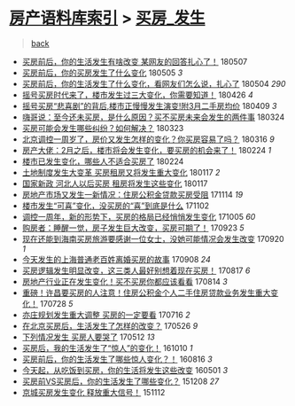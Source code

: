 [房产语料库索引](../../README.md)  > [买房_发生](买房_发生.md)
====
> [back](../README.md)

- [买房前后，你的生活发生有啥改变 某网友的回答扎心了！](http://jkwz.applinzi.com/ittc/7100298967999054854.html#%E4%B9%B0%E6%88%BF%E5%89%8D%E5%90%8E%EF%BC%8C%E4%BD%A0%E7%9A%84%E7%94%9F%E6%B4%BB%E5%8F%91%E7%94%9F%E6%9C%89%E5%95%A5%E6%94%B9%E5%8F%98+%E6%9F%90%E7%BD%91%E5%8F%8B%E7%9A%84%E5%9B%9E%E7%AD%94%E6%89%8E%E5%BF%83%E4%BA%86%EF%BC%81) 180507  
- [买房前后，你的买房发生了什么变化](http://jkwz.applinzi.com/ittc/7099651461296423947.html#%E4%B9%B0%E6%88%BF%E5%89%8D%E5%90%8E%EF%BC%8C%E4%BD%A0%E7%9A%84%E4%B9%B0%E6%88%BF%E5%8F%91%E7%94%9F%E4%BA%86%E4%BB%80%E4%B9%88%E5%8F%98%E5%8C%96) 180505 *3* 
- [买房前后，你的生活发生了什么变化，看网友们怎么说，扎心了](http://jkwz.applinzi.com/ittc/7099311752103855120.html#%E4%B9%B0%E6%88%BF%E5%89%8D%E5%90%8E%EF%BC%8C%E4%BD%A0%E7%9A%84%E7%94%9F%E6%B4%BB%E5%8F%91%E7%94%9F%E4%BA%86%E4%BB%80%E4%B9%88%E5%8F%98%E5%8C%96%EF%BC%8C%E7%9C%8B%E7%BD%91%E5%8F%8B%E4%BB%AC%E6%80%8E%E4%B9%88%E8%AF%B4%EF%BC%8C%E6%89%8E%E5%BF%83%E4%BA%86) 180504 *290* 
- [摇号买房时代来了，楼市发生过三大变化，你需要知道！](http://jkwz.applinzi.com/ittc/7096403155493585927.html#%E6%91%87%E5%8F%B7%E4%B9%B0%E6%88%BF%E6%97%B6%E4%BB%A3%E6%9D%A5%E4%BA%86%EF%BC%8C%E6%A5%BC%E5%B8%82%E5%8F%91%E7%94%9F%E8%BF%87%E4%B8%89%E5%A4%A7%E5%8F%98%E5%8C%96%EF%BC%8C%E4%BD%A0%E9%9C%80%E8%A6%81%E7%9F%A5%E9%81%93%EF%BC%81) 180426 *4* 
- [摇号买房“悲喜剧”的背后,楼市正慢慢发生演变!附3月二手房均价](http://jkwz.applinzi.com/ittc/7090095683979969553.html#%E6%91%87%E5%8F%B7%E4%B9%B0%E6%88%BF%E2%80%9C%E6%82%B2%E5%96%9C%E5%89%A7%E2%80%9D%E7%9A%84%E8%83%8C%E5%90%8E%2C%E6%A5%BC%E5%B8%82%E6%AD%A3%E6%85%A2%E6%85%A2%E5%8F%91%E7%94%9F%E6%BC%94%E5%8F%98%21%E9%99%843%E6%9C%88%E4%BA%8C%E6%89%8B%E6%88%BF%E5%9D%87%E4%BB%B7) 180409 *3* 
- [嗨哥说：至今还未买房，是什么原因？买不买房未来会发生的两件事](http://jkwz.applinzi.com/ittc/7084156128378487815.html#%E5%97%A8%E5%93%A5%E8%AF%B4%EF%BC%9A%E8%87%B3%E4%BB%8A%E8%BF%98%E6%9C%AA%E4%B9%B0%E6%88%BF%EF%BC%8C%E6%98%AF%E4%BB%80%E4%B9%88%E5%8E%9F%E5%9B%A0%EF%BC%9F%E4%B9%B0%E4%B8%8D%E4%B9%B0%E6%88%BF%E6%9C%AA%E6%9D%A5%E4%BC%9A%E5%8F%91%E7%94%9F%E7%9A%84%E4%B8%A4%E4%BB%B6%E4%BA%8B) 180324  
- [买房可能会发生哪些纠纷？如何解决？](http://jkwz.applinzi.com/ittc/7083677880787928080.html#%E4%B9%B0%E6%88%BF%E5%8F%AF%E8%83%BD%E4%BC%9A%E5%8F%91%E7%94%9F%E5%93%AA%E4%BA%9B%E7%BA%A0%E7%BA%B7%EF%BC%9F%E5%A6%82%E4%BD%95%E8%A7%A3%E5%86%B3%EF%BC%9F) 180323  
- [北京调控一周岁了，房价又发生怎样的变化？你买房容易了吗？](http://jkwz.applinzi.com/ittc/7081176594351916042.html#%E5%8C%97%E4%BA%AC%E8%B0%83%E6%8E%A7%E4%B8%80%E5%91%A8%E5%B2%81%E4%BA%86%EF%BC%8C%E6%88%BF%E4%BB%B7%E5%8F%88%E5%8F%91%E7%94%9F%E6%80%8E%E6%A0%B7%E7%9A%84%E5%8F%98%E5%8C%96%EF%BC%9F%E4%BD%A0%E4%B9%B0%E6%88%BF%E5%AE%B9%E6%98%93%E4%BA%86%E5%90%97%EF%BC%9F) 180316 *9* 
- [房产大佬：2月之后，楼市将会发生变化，要买房的机会来了！](http://jkwz.applinzi.com/ittc/7073725737477866502.html#%E6%88%BF%E4%BA%A7%E5%A4%A7%E4%BD%AC%EF%BC%9A2%E6%9C%88%E4%B9%8B%E5%90%8E%EF%BC%8C%E6%A5%BC%E5%B8%82%E5%B0%86%E4%BC%9A%E5%8F%91%E7%94%9F%E5%8F%98%E5%8C%96%EF%BC%8C%E8%A6%81%E4%B9%B0%E6%88%BF%E7%9A%84%E6%9C%BA%E4%BC%9A%E6%9D%A5%E4%BA%86%EF%BC%81) 180224 *1* 
- [楼市已发生变化，哪些人不适合买房了](http://jkwz.applinzi.com/ittc/7073394115591275530.html#%E6%A5%BC%E5%B8%82%E5%B7%B2%E5%8F%91%E7%94%9F%E5%8F%98%E5%8C%96%EF%BC%8C%E5%93%AA%E4%BA%9B%E4%BA%BA%E4%B8%8D%E9%80%82%E5%90%88%E4%B9%B0%E6%88%BF%E4%BA%86) 180224  
- [土地制度发生大变革 买房租房又将发生重大变化](http://jkwz.applinzi.com/ittc/7059510627662300177.html#%E5%9C%9F%E5%9C%B0%E5%88%B6%E5%BA%A6%E5%8F%91%E7%94%9F%E5%A4%A7%E5%8F%98%E9%9D%A9+%E4%B9%B0%E6%88%BF%E7%A7%9F%E6%88%BF%E5%8F%88%E5%B0%86%E5%8F%91%E7%94%9F%E9%87%8D%E5%A4%A7%E5%8F%98%E5%8C%96) 180117 *2* 
- [国家新政 河北人以后买房 租房将发生这些变化](http://jkwz.applinzi.com/ittc/7059473729984136209.html#%E5%9B%BD%E5%AE%B6%E6%96%B0%E6%94%BF+%E6%B2%B3%E5%8C%97%E4%BA%BA%E4%BB%A5%E5%90%8E%E4%B9%B0%E6%88%BF+%E7%A7%9F%E6%88%BF%E5%B0%86%E5%8F%91%E7%94%9F%E8%BF%99%E4%BA%9B%E5%8F%98%E5%8C%96) 180117  
- [房地产市场又发生一新情况：住房公积金贷款买房受阻](http://jkwz.applinzi.com/ittc/7035931870204789776.html#%E6%88%BF%E5%9C%B0%E4%BA%A7%E5%B8%82%E5%9C%BA%E5%8F%88%E5%8F%91%E7%94%9F%E4%B8%80%E6%96%B0%E6%83%85%E5%86%B5%EF%BC%9A%E4%BD%8F%E6%88%BF%E5%85%AC%E7%A7%AF%E9%87%91%E8%B4%B7%E6%AC%BE%E4%B9%B0%E6%88%BF%E5%8F%97%E9%98%BB) 171114 *19* 
- [楼市发生“可喜”变化，没买房的“喜”到底是什么](http://jkwz.applinzi.com/ittc/7031448721919837201.html#%E6%A5%BC%E5%B8%82%E5%8F%91%E7%94%9F%E2%80%9C%E5%8F%AF%E5%96%9C%E2%80%9D%E5%8F%98%E5%8C%96%EF%BC%8C%E6%B2%A1%E4%B9%B0%E6%88%BF%E7%9A%84%E2%80%9C%E5%96%9C%E2%80%9D%E5%88%B0%E5%BA%95%E6%98%AF%E4%BB%80%E4%B9%88) 171102  
- [调控一周年，新的形势下，买房的格局已经悄悄发生变化](http://jkwz.applinzi.com/ittc/7020957774958298129.html#%E8%B0%83%E6%8E%A7%E4%B8%80%E5%91%A8%E5%B9%B4%EF%BC%8C%E6%96%B0%E7%9A%84%E5%BD%A2%E5%8A%BF%E4%B8%8B%EF%BC%8C%E4%B9%B0%E6%88%BF%E7%9A%84%E6%A0%BC%E5%B1%80%E5%B7%B2%E7%BB%8F%E6%82%84%E6%82%84%E5%8F%91%E7%94%9F%E5%8F%98%E5%8C%96) 171005 *60* 
- [购房者：睡醒一觉，房子发生巨大改变，买房可期了！](http://jkwz.applinzi.com/ittc/7016485248827917329.html#%E8%B4%AD%E6%88%BF%E8%80%85%EF%BC%9A%E7%9D%A1%E9%86%92%E4%B8%80%E8%A7%89%EF%BC%8C%E6%88%BF%E5%AD%90%E5%8F%91%E7%94%9F%E5%B7%A8%E5%A4%A7%E6%94%B9%E5%8F%98%EF%BC%8C%E4%B9%B0%E6%88%BF%E5%8F%AF%E6%9C%9F%E4%BA%86%EF%BC%81) 170923 *5* 
- [现在还能到海南买房旅游要感谢一位女士，没她可能情况会发生改变](http://jkwz.applinzi.com/ittc/7015407739835253777.html#%E7%8E%B0%E5%9C%A8%E8%BF%98%E8%83%BD%E5%88%B0%E6%B5%B7%E5%8D%97%E4%B9%B0%E6%88%BF%E6%97%85%E6%B8%B8%E8%A6%81%E6%84%9F%E8%B0%A2%E4%B8%80%E4%BD%8D%E5%A5%B3%E5%A3%AB%EF%BC%8C%E6%B2%A1%E5%A5%B9%E5%8F%AF%E8%83%BD%E6%83%85%E5%86%B5%E4%BC%9A%E5%8F%91%E7%94%9F%E6%94%B9%E5%8F%98) 170920 *1* 
- [今天发生的上海普通老百姓离婚买房的故事](http://jkwz.applinzi.com/ittc/7011038609820615697.html#%E4%BB%8A%E5%A4%A9%E5%8F%91%E7%94%9F%E7%9A%84%E4%B8%8A%E6%B5%B7%E6%99%AE%E9%80%9A%E8%80%81%E7%99%BE%E5%A7%93%E7%A6%BB%E5%A9%9A%E4%B9%B0%E6%88%BF%E7%9A%84%E6%95%85%E4%BA%8B) 170908 *24* 
- [买房逻辑发生明显改变，这三类人最好别想着现在买房！](http://jkwz.applinzi.com/ittc/7002857728924714001.html#%E4%B9%B0%E6%88%BF%E9%80%BB%E8%BE%91%E5%8F%91%E7%94%9F%E6%98%8E%E6%98%BE%E6%94%B9%E5%8F%98%EF%BC%8C%E8%BF%99%E4%B8%89%E7%B1%BB%E4%BA%BA%E6%9C%80%E5%A5%BD%E5%88%AB%E6%83%B3%E7%9D%80%E7%8E%B0%E5%9C%A8%E4%B9%B0%E6%88%BF%EF%BC%81) 170817 *6* 
- [房地产行业正在发生变化！买不买房你都应该看看](http://jkwz.applinzi.com/ittc/7001723653769921552.html#%E6%88%BF%E5%9C%B0%E4%BA%A7%E8%A1%8C%E4%B8%9A%E6%AD%A3%E5%9C%A8%E5%8F%91%E7%94%9F%E5%8F%98%E5%8C%96%EF%BC%81%E4%B9%B0%E4%B8%8D%E4%B9%B0%E6%88%BF%E4%BD%A0%E9%83%BD%E5%BA%94%E8%AF%A5%E7%9C%8B%E7%9C%8B) 170814 *3* 
- [重磅！许昌要买房的人注意！住房公积金个人二手住房贷款业务发生重大变化！](http://jkwz.applinzi.com/ittc/6995406803255690256.html#%E9%87%8D%E7%A3%85%EF%BC%81%E8%AE%B8%E6%98%8C%E8%A6%81%E4%B9%B0%E6%88%BF%E7%9A%84%E4%BA%BA%E6%B3%A8%E6%84%8F%EF%BC%81%E4%BD%8F%E6%88%BF%E5%85%AC%E7%A7%AF%E9%87%91%E4%B8%AA%E4%BA%BA%E4%BA%8C%E6%89%8B%E4%BD%8F%E6%88%BF%E8%B4%B7%E6%AC%BE%E4%B8%9A%E5%8A%A1%E5%8F%91%E7%94%9F%E9%87%8D%E5%A4%A7%E5%8F%98%E5%8C%96%EF%BC%81) 170728 *5* 
- [亦庄规划发生重大调整 买房的一定要看](http://jkwz.applinzi.com/ittc/6990952565494514705.html#%E4%BA%A6%E5%BA%84%E8%A7%84%E5%88%92%E5%8F%91%E7%94%9F%E9%87%8D%E5%A4%A7%E8%B0%83%E6%95%B4+%E4%B9%B0%E6%88%BF%E7%9A%84%E4%B8%80%E5%AE%9A%E8%A6%81%E7%9C%8B) 170716 *2* 
- [在北京买房后，生活发生了怎样的改变？](http://jkwz.applinzi.com/ittc/6971930598519079940.html#%E5%9C%A8%E5%8C%97%E4%BA%AC%E4%B9%B0%E6%88%BF%E5%90%8E%EF%BC%8C%E7%94%9F%E6%B4%BB%E5%8F%91%E7%94%9F%E4%BA%86%E6%80%8E%E6%A0%B7%E7%9A%84%E6%94%B9%E5%8F%98%EF%BC%9F) 170526 *9* 
- [下列情况发生 买房人要哭了](http://jkwz.applinzi.com/ittc/6966724652322784261.html#%E4%B8%8B%E5%88%97%E6%83%85%E5%86%B5%E5%8F%91%E7%94%9F+%E4%B9%B0%E6%88%BF%E4%BA%BA%E8%A6%81%E5%93%AD%E4%BA%86) 170512 *13* 
- [买房后，我的生活发生了“惊人”的变化！](http://jkwz.applinzi.com/ittc/6887422262625436676.html#%E4%B9%B0%E6%88%BF%E5%90%8E%EF%BC%8C%E6%88%91%E7%9A%84%E7%94%9F%E6%B4%BB%E5%8F%91%E7%94%9F%E4%BA%86%E2%80%9C%E6%83%8A%E4%BA%BA%E2%80%9D%E7%9A%84%E5%8F%98%E5%8C%96%EF%BC%81) 161010 *1* 
- [买房前后，你的生活发生了哪些惊人变化？！](http://jkwz.applinzi.com/ittc/6866986449425138693.html#%E4%B9%B0%E6%88%BF%E5%89%8D%E5%90%8E%EF%BC%8C%E4%BD%A0%E7%9A%84%E7%94%9F%E6%B4%BB%E5%8F%91%E7%94%9F%E4%BA%86%E5%93%AA%E4%BA%9B%E6%83%8A%E4%BA%BA%E5%8F%98%E5%8C%96%EF%BC%9F%EF%BC%81) 160816 *3* 
- [今天起，从吃饭到买房，你的生活将发生这些改变](http://jkwz.applinzi.com/ittc/6827340212677903364.html#%E4%BB%8A%E5%A4%A9%E8%B5%B7%EF%BC%8C%E4%BB%8E%E5%90%83%E9%A5%AD%E5%88%B0%E4%B9%B0%E6%88%BF%EF%BC%8C%E4%BD%A0%E7%9A%84%E7%94%9F%E6%B4%BB%E5%B0%86%E5%8F%91%E7%94%9F%E8%BF%99%E4%BA%9B%E6%94%B9%E5%8F%98) 160501 *3* 
- [买房前VS买房后，你的生活发生了哪些变化？](http://jkwz.applinzi.com/ittc/6773488660817380356.html#%E4%B9%B0%E6%88%BF%E5%89%8DVS%E4%B9%B0%E6%88%BF%E5%90%8E%EF%BC%8C%E4%BD%A0%E7%9A%84%E7%94%9F%E6%B4%BB%E5%8F%91%E7%94%9F%E4%BA%86%E5%93%AA%E4%BA%9B%E5%8F%98%E5%8C%96%EF%BC%9F) 151208 *27* 
- [京城买房发生变化  释放重大信号！](http://jkwz.applinzi.com/ittc/6763751876055270404.html#%E4%BA%AC%E5%9F%8E%E4%B9%B0%E6%88%BF%E5%8F%91%E7%94%9F%E5%8F%98%E5%8C%96++%E9%87%8A%E6%94%BE%E9%87%8D%E5%A4%A7%E4%BF%A1%E5%8F%B7%EF%BC%81) 151112  
